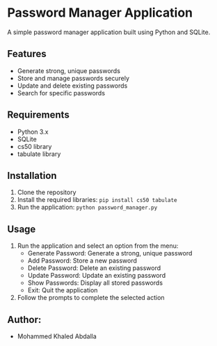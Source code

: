 # Password Manager Application

A simple password manager application built using Python and SQLite.

## Features

* Generate strong, unique passwords
* Store and manage passwords securely
* Update and delete existing passwords
* Search for specific passwords

## Requirements

* Python 3.x
* SQLite
* cs50 library
* tabulate library

## Installation

1. Clone the repository
2. Install the required libraries: `pip install cs50 tabulate`
3. Run the application: `python password_manager.py`

## Usage

1. Run the application and select an option from the menu:
	* Generate Password: Generate a strong, unique password
	* Add Password: Store a new password
	* Delete Password: Delete an existing password
	* Update Password: Update an existing password
	* Show Passwords: Display all stored passwords
	* Exit: Quit the application
2. Follow the prompts to complete the selected action

## Author:
- Mohammed Khaled Abdalla
